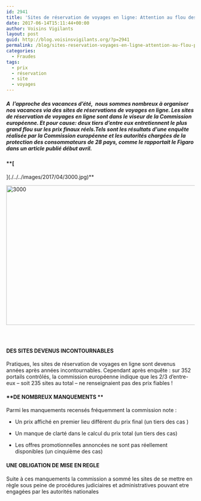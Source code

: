 ```yaml
---
id: 2941
title: 'Sites de réservation de voyages en ligne: Attention au flou des prix'
date: 2017-06-14T15:11:44+00:00
author: Voisins Vigilants
layout: post
guid: http://blog.voisinsvigilants.org/?p=2941
permalink: /blog/sites-reservation-voyages-en-ligne-attention-au-flou-prix/
categories:
  - Fraudes
tags:
  - prix
  - réservation
  - site
  - voyages
---
```

##### **A  l’approche des vacances d’été,  nous sommes nombreux à organiser nos vacances via des sites de réservations de voyages en ligne. Les sites de réservation de voyages en ligne sont dans le viseur de la Commission européenne. Et pour cause: deux tiers d’entre eux entretiennent le plus grand flou sur les prix finaux réels.Tels sont les résultats d’une enquête réalisée par la Commission européenne et les autorités chargées de la protection des consommateurs de 28 pays, comme le rapportait le Figaro dans un article publié début avril.**

#### **[
  
](./../../images/2017/04/3000.jpg)** 

[<img class="aligncenter wp-image-2945 size-full" src="./../../images/2017/04/3000.jpg" alt="3000" width="620" height="372" />](./../../images/2017/04/3000.jpg)

##### <span style="font-weight: normal; color: #767676;">                                        </span>

#### **DES SITES DEVENUS INCONTOURNABLES**

Pratiques, les sites de réservation de voyages en ligne sont devenus années après années incontournables. Cependant après enquête : sur 352 portails contrôlés, la commission européenne indique que les 2/3 d&rsquo;entre-eux &#8211; soit 235 sites au total &#8211; ne renseignaient pas des prix fiables !

#### **DE NOMBREUX MANQUEMENTS **

Parmi les manquements recensés fréquemment la commission note :

- Un prix affiché en premier lieu différent du prix final (un tiers des cas )
  
- Un manque de clarté dans le calcul du prix total (un tiers des cas)
  
- Les offres promotionnelles annoncées ne sont pas réellement disponibles (un cinquième des cas)

#### **UNE OBLIGATION DE MISE EN REGLE**

Suite à ces manquements la commission a sommé les sites de se mettre en règle sous peine de procédures judiciaires et administratives pouvant etre engagées par les autorités nationales